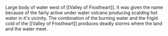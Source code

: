 Large body of water west of [[Valley of Frostheart]]. It was given the name because of the fairly active under water volcano producing scalding hot water in it's vicinity. The combination of the burning water and the frigid cold of the [[Valley of Frostheart]] produces deadly storms where the land and the water meet.